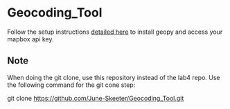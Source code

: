 # Geocoding_Tool

Follow the setup instructions [detailed here](https://june-skeeter.github.io/GEOB270_Lab4_2021S1/Content/Setup.html) to install geopy and access your mapbox api key.

## Note

When doing the git clone, use this repository instead of the lab4 repo.  Use the following command for the git cone step:

git clone https://github.com/June-Skeeter/Geocoding_Tool.git